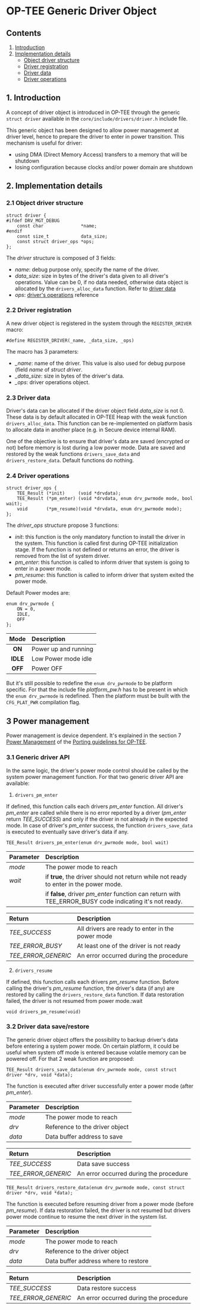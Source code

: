 # OP-TEE Generic Driver Object

## Contents
1. [Introduction](#1-introduction)
2. [Implementation details](#2-implementation-details)
   * [Object driver structure](#21-object-driver-structure)
   * [Driver registration](#22-driver-registration)
   * [Driver data](#23-driver-data)
   * [Driver operations](#24driver-operations)

## 1. Introduction
A concept of driver object is introduced in OP-TEE through the generic `struct driver` available in the `core/include/drivers/driver.h` include file.

This generic object has been designed to allow power management at driver level, hence to prepare the driver to enter in power transition. This mechanism is useful for driver:
   * using DMA (Direct Memory Access) transfers to a memory that will be shutdown
   * losing configuration because clocks and/or power domain are shutdown

## 2. Implementation details
### 2.1 Object driver structure

```
struct driver {
#ifdef DRV_MGT_DEBUG
	const char              *name;
#endif
	const size_t            data_size;
	const struct driver_ops *ops;
};
```

The *driver* structure is composed of 3 fields:
   * *name*: debug purpose only, specify the name of the driver.
   * *data_size*: size in bytes of the driver's data given to all driver's operations. Value can be 0, if no data needed, otherwise data object is allocated by the `drivers_alloc_data` function. Refer to [driver data](#23-driver-data)
   * *ops*: [driver's operations](#24-driver's-operations) reference

### 2.2 Driver registration

A new driver object is registered in the system through the `REGISTER_DRIVER` macro:

`#define REGISTER_DRIVER(_name, _data_size, _ops)`

The macro has 3 parameters:
   * *_name*: name of the driver. This value is also used for debug purpose (field *name* of *struct driver*.
   * *_data_size*: size in bytes of the driver's data.
   * *_ops*: driver operations object.

### 2.3 Driver data
Driver's data can be allocated if the driver object field *data_size* is not 0. These data is by default allocated in OP-TEE Heap with the weak function `drivers_alloc_data`. This function can be re-implemented on platform basis to allocate data in another place (e.g. in Secure device internal RAM).

One of the objective is to ensure that driver's data are saved (encrypted or not) before memory is lost during a low power mode. Data are saved and restored by the weak functions `drivers_save_data` and `drivers_restore_data`. Default functions do nothing.

### 2.4 Driver operations

```
struct driver_ops {
	TEE_Result (*init)     (void *drvdata);
	TEE_Result (*pm_enter) (void *drvdata, enum drv_pwrmode mode, bool wait);
	void       (*pm_resume)(void *drvdata, enum drv_pwrmode mode);
};
```

The *driver_ops* structure propose 3 functions:
   * *init*: this function is the only mandatory function to install the driver in the system. This function is called first during OP-TEE initialization stage. If the function is not defined or returns an error, the driver is removed from the list of system driver.
   * *pm_enter*: this function is called to inform driver that system is going to enter in a power mode.
   * *pm_resume*: this function is called to inform driver that system exited the power mode.

Default Power modes are:

```
enum drv_pwrmode {
	ON = 0,
	IDLE,
	OFF
};
```

| Mode      | Description           |
|:---------:|:----------------------|
| **ON**    | Power up and running  |
| **IDLE**  | Low Power mode idle   |
| **OFF**   | Power OFF             |

But it's still possible to redefine the `enum drv_pwrmode` to be platform specific.
For that the include file *platform_pw.h* has to be present in which the `enum drv_pwrmode` is redefined. Then the platform must be built with the `CFG_PLAT_PWR` compilation flag.

## 3 Power management
Power management is device dependent. It's explained in the section 7 [Power Management](./porting_guidelines.md#7-power-management--psci) of the [Porting guidelines for OP-TEE](./porting_guidelines.md).

### 3.1 Generic driver API
In the same logic, the driver's power mode control should be called by the system power management function.
For that two generic driver API are available:
1. `drivers_pm_enter`

If defined, this function calls each drivers *pm_enter* function. All driver's *pm_enter* are called while there is no error reported by a driver (*pm_enter* return *TEE_SUCCESS*) and only if the driver in not already in the expected mode. In case of driver's *pm_enter* success, the function `drivers_save_data` is executed to eventually save driver's data if any.

``` TEE_Result drivers_pm_enter(enum drv_pwrmode mode, bool wait) ```

| Parameter | Description |
|:----------|:------------|
| *mode*    | The power mode to reach |
| *wait*    | if **true**, the driver should not return while not ready to enter in the power mode. |
|           | if **false**, driver *pm_enter* function can return with TEE_ERROR_BUSY code indicating it's not ready.|

| Return              | Description |
|:--------------------|:------------|
| *TEE_SUCCESS*       | All drivers are ready to enter in the power mode |
| *TEE_ERROR_BUSY*    | At least one of the driver is not ready |
| *TEE_ERROR_GENERIC* | An error occurred during the procedure |

2. `drivers_resume`

If defined, this function calls each drivers *pm_resume* function. Before calling the driver's *pm_resume* function, the driver's data (if any) are restored by calling the `drivers_restore_data` function. If data restoration failed, the driver is not resumed from power mode.:wait

``` void drivers_pm_resume(void) ```

### 3.2 Driver data save/restore
The generic driver object offers the possibility to backup driver's data before entering a system power mode. On certain platform, it could be useful when system off mode is entered because volatile memory can be powered off.
For that 2 weak function are proposed:

`TEE_Result drivers_save_data(enum drv_pwrmode mode, const struct driver *drv, void *data);`

The function is executed after driver successfully enter a power mode (after *pm_enter*).

| Parameter | Description |
|:----------|:------------|
| *mode*    | The power mode to reach |
| *drv*     | Reference to the driver object |
| *data*    | Data buffer address to save |


| Return              | Description |
|:--------------------|:------------|
| *TEE_SUCCESS*       | Data save success |
| *TEE_ERROR_GENERIC* | An error occurred during the procedure |


`TEE_Result drivers_restore_data(enum drv_pwrmode mode, const struct driver *drv, void *data);`

The function is executed before resuming driver from a power mode (before *pm_resume*). If data restoration failed, the driver is not resumed but drivers power mode continue to resume the next driver in the system list.

| Parameter | Description |
|:----------|:------------|
| *mode*    | The power mode to reach |
| *drv*     | Reference to the driver object |
| *data*    | Data buffer address where to restore |


| Return              | Description |
|:--------------------|:------------|
| *TEE_SUCCESS*       | Data restore success |
| *TEE_ERROR_GENERIC* | An error occurred during the procedure |

